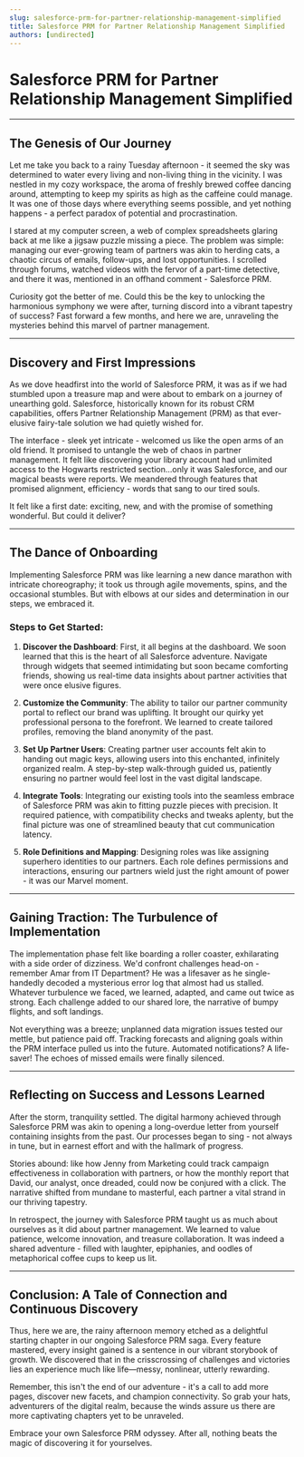 ```yaml
---
slug: salesforce-prm-for-partner-relationship-management-simplified
title: Salesforce PRM for Partner Relationship Management Simplified
authors: [undirected]
---
```



# Salesforce PRM for Partner Relationship Management Simplified

---

## The Genesis of Our Journey

Let me take you back to a rainy Tuesday afternoon - it seemed the sky was determined to water every living and non-living thing in the vicinity. I was nestled in my cozy workspace, the aroma of freshly brewed coffee dancing around, attempting to keep my spirits as high as the caffeine could manage. It was one of those days where everything seems possible, and yet nothing happens - a perfect paradox of potential and procrastination.

I stared at my computer screen, a web of complex spreadsheets glaring back at me like a jigsaw puzzle missing a piece. The problem was simple: managing our ever-growing team of partners was akin to herding cats, a chaotic circus of emails, follow-ups, and lost opportunities. I scrolled through forums, watched videos with the fervor of a part-time detective, and there it was, mentioned in an offhand comment - Salesforce PRM.

Curiosity got the better of me. Could this be the key to unlocking the harmonious symphony we were after, turning discord into a vibrant tapestry of success? Fast forward a few months, and here we are, unraveling the mysteries behind this marvel of partner management.

---

## Discovery and First Impressions

As we dove headfirst into the world of Salesforce PRM, it was as if we had stumbled upon a treasure map and were about to embark on a journey of unearthing gold. Salesforce, historically known for its robust CRM capabilities, offers Partner Relationship Management (PRM) as that ever-elusive fairy-tale solution we had quietly wished for.

The interface - sleek yet intricate - welcomed us like the open arms of an old friend. It promised to untangle the web of chaos in partner management. It felt like discovering your library account had unlimited access to the Hogwarts restricted section...only it was Salesforce, and our magical beasts were reports. We meandered through features that promised alignment, efficiency - words that sang to our tired souls.

It felt like a first date: exciting, new, and with the promise of something wonderful. But could it deliver?

---

## The Dance of Onboarding

Implementing Salesforce PRM was like learning a new dance marathon with intricate choreography; it took us through agile movements, spins, and the occasional stumbles. But with elbows at our sides and determination in our steps, we embraced it.

### Steps to Get Started:

1. **Discover the Dashboard**: First, it all begins at the dashboard. We soon learned that this is the heart of all Salesforce adventure. Navigate through widgets that seemed intimidating but soon became comforting friends, showing us real-time data insights about partner activities that were once elusive figures.

2. **Customize the Community**: The ability to tailor our partner community portal to reflect our brand was uplifting. It brought our quirky yet professional persona to the forefront. We learned to create tailored profiles, removing the bland anonymity of the past.

3. **Set Up Partner Users**: Creating partner user accounts felt akin to handing out magic keys, allowing users into this enchanted, infinitely organized realm. A step-by-step walk-through guided us, patiently ensuring no partner would feel lost in the vast digital landscape.

4. **Integrate Tools**: Integrating our existing tools into the seamless embrace of Salesforce PRM was akin to fitting puzzle pieces with precision. It required patience, with compatibility checks and tweaks aplenty, but the final picture was one of streamlined beauty that cut communication latency. 

5. **Role Definitions and Mapping**: Designing roles was like assigning superhero identities to our partners. Each role defines permissions and interactions, ensuring our partners wield just the right amount of power - it was our Marvel moment. 

---

## Gaining Traction: The Turbulence of Implementation

The implementation phase felt like boarding a roller coaster, exhilarating with a side order of dizziness. We'd confront challenges head-on - remember Amar from IT Department? He was a lifesaver as he single-handedly decoded a mysterious error log that almost had us stalled. Whatever turbulence we faced, we learned, adapted, and came out twice as strong. Each challenge added to our shared lore, the narrative of bumpy flights, and soft landings.

Not everything was a breeze; unplanned data migration issues tested our mettle, but patience paid off. Tracking forecasts and aligning goals within the PRM interface pulled us into the future. Automated notifications? A life-saver! The echoes of missed emails were finally silenced.

---

## Reflecting on Success and Lessons Learned

After the storm, tranquility settled. The digital harmony achieved through Salesforce PRM was akin to opening a long-overdue letter from yourself containing insights from the past. Our processes began to sing - not always in tune, but in earnest effort and with the hallmark of progress.

Stories abound: like how Jenny from Marketing could track campaign effectiveness in collaboration with partners, or how the monthly report that David, our analyst, once dreaded, could now be conjured with a click. The narrative shifted from mundane to masterful, each partner a vital strand in our thriving tapestry.

In retrospect, the journey with Salesforce PRM taught us as much about ourselves as it did about partner management. We learned to value patience, welcome innovation, and treasure collaboration. It was indeed a shared adventure - filled with laughter, epiphanies, and oodles of metaphorical coffee cups to keep us lit.

---

## Conclusion: A Tale of Connection and Continuous Discovery

Thus, here we are, the rainy afternoon memory etched as a delightful starting chapter in our ongoing Salesforce PRM saga. Every feature mastered, every insight gained is a sentence in our vibrant storybook of growth. We discovered that in the crisscrossing of challenges and victories lies an experience much like life—messy, nonlinear, utterly rewarding.

Remember, this isn't the end of our adventure - it's a call to add more pages, discover new facets, and champion connectivity. So grab your hats, adventurers of the digital realm, because the winds assure us there are more captivating chapters yet to be unraveled.

Embrace your own Salesforce PRM odyssey. After all, nothing beats the magic of discovering it for yourselves.